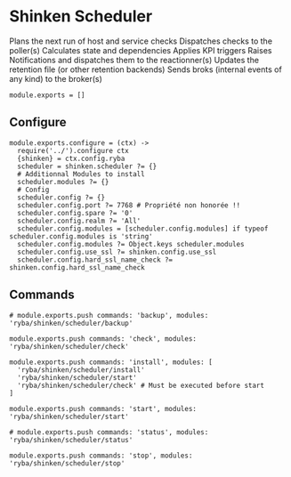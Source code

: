 
# Shinken Scheduler

Plans the next run of host and service checks
Dispatches checks to the poller(s)
Calculates state and dependencies
Applies KPI triggers
Raises Notifications and dispatches them to the reactionner(s)
Updates the retention file (or other retention backends)
Sends broks (internal events of any kind) to the broker(s)

    module.exports = []

## Configure

    module.exports.configure = (ctx) ->
      require('../').configure ctx
      {shinken} = ctx.config.ryba
      scheduler = shinken.scheduler ?= {}
      # Additionnal Modules to install
      scheduler.modules ?= {}
      # Config
      scheduler.config ?= {}
      scheduler.config.port ?= 7768 # Propriété non honorée !!
      scheduler.config.spare ?= '0'
      scheduler.config.realm ?= 'All'
      scheduler.config.modules = [scheduler.config.modules] if typeof scheduler.config.modules is 'string'
      scheduler.config.modules ?= Object.keys scheduler.modules
      scheduler.config.use_ssl ?= shinken.config.use_ssl
      scheduler.config.hard_ssl_name_check ?= shinken.config.hard_ssl_name_check

## Commands

    # module.exports.push commands: 'backup', modules: 'ryba/shinken/scheduler/backup'

    module.exports.push commands: 'check', modules: 'ryba/shinken/scheduler/check'

    module.exports.push commands: 'install', modules: [
      'ryba/shinken/scheduler/install'
      'ryba/shinken/scheduler/start'
      'ryba/shinken/scheduler/check' # Must be executed before start
    ]

    module.exports.push commands: 'start', modules: 'ryba/shinken/scheduler/start'

    # module.exports.push commands: 'status', modules: 'ryba/shinken/scheduler/status'

    module.exports.push commands: 'stop', modules: 'ryba/shinken/scheduler/stop'
